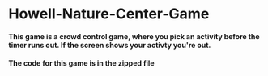 # Howell-Nature-Center-Game
#### This game is a crowd control game, where you pick an activity before the timer runs out. If the screen shows your activty you're out.
#### The code for this game is in the zipped file
